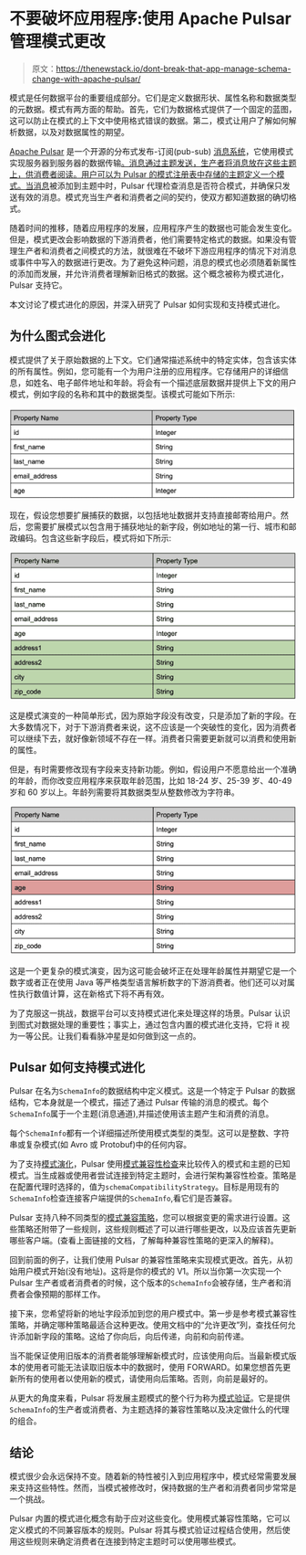 # 不要破坏应用程序:使用 Apache Pulsar 管理模式更改

> 原文：<https://thenewstack.io/dont-break-that-app-manage-schema-change-with-apache-pulsar/>

模式是任何数据平台的重要组成部分。它们是定义数据形状、属性名称和数据类型的元数据。模式有两方面的帮助。首先，它们为数据格式提供了一个固定的蓝图，这可以防止在模式的上下文中使用格式错误的数据。第二，模式让用户了解如何解析数据，以及对数据属性的期望。

[Apache Pulsar](https://dtsx.io/3RDt1jF) 是一个开源的分布式发布-订阅(pub-sub) [消息系统](https://thenewstack.io/apache-pulsar-a-unified-queueing-and-streaming-platform/)，它使用模式实现服务器到服务器的数据传输[。消息通过主题发送，生产者将消息放在这些主题上，供消费者阅读。用户可以为 Pulsar 的模式注册表中存储的主题定义一个模式。当](https://pulsar.apache.org/docs/next/schema-get-started)[消息](https://thenewstack.io/apache-pulsar-a-unified-queueing-and-streaming-platform/)被添加到主题中时，Pulsar 代理检查消息是否符合模式，并确保只发送有效的消息。模式充当生产者和消费者之间的契约，使双方都知道数据的确切格式。

随着时间的推移，随着应用程序的发展，应用程序产生的数据也可能会发生变化。但是，模式更改会影响数据的下游消费者，他们需要特定格式的数据。如果没有管理生产者和消费者之间模式的方法，就很难在不破坏下游应用程序的情况下对消息或事件中写入的数据进行更改。为了避免这种问题，消息的模式也必须随着新属性的添加而发展，并允许消费者理解新旧格式的数据。这个概念被称为模式进化，Pulsar 支持它。

本文讨论了模式进化的原因，并深入研究了 Pulsar 如何实现和支持模式进化。

## 为什么图式会进化

模式提供了关于原始数据的上下文。它们通常描述系统中的特定实体，包含该实体的所有属性。例如，您可能有一个为用户注册的应用程序。它存储用户的详细信息，如姓名、电子邮件地址和年龄。将会有一个描述底层数据并提供上下文的用户模式，例如字段的名称和其中的数据类型。该模式可能如下所示:

![](img/f3e069dc62cd61af91dcaff1ef5811a7.png)

现在，假设您想要扩展捕获的数据，以包括地址数据并支持直接邮寄给用户。然后，您需要扩展模式以包含用于捕获地址的新字段，例如地址的第一行、城市和邮政编码。包含这些新字段后，模式将如下所示:

![](img/471c7f88de1e1d024123e50ef5efe57e.png)

这是模式演变的一种简单形式，因为原始字段没有改变，只是添加了新的字段。在大多数情况下，对于下游消费者来说，这不应该是一个突破性的变化，因为消费者可以继续下去，就好像新领域不存在一样。消费者只需要更新就可以消费和使用新的属性。

但是，有时需要修改现有字段来支持新功能。例如，假设用户不愿意给出一个准确的年龄，而你改变应用程序来获取年龄范围，比如 18-24 岁、25-39 岁、40-49 岁和 60 岁以上。年龄列需要将其数据类型从整数修改为字符串。

![](img/ab040e817aaa621f6244800500e2b228.png)

这是一个更复杂的模式演变，因为这可能会破坏正在处理年龄属性并期望它是一个数字或者正在使用 Java 等严格类型语言解析数字的下游消费者。他们还可以对属性执行数值计算，这在新格式下将不再有效。

为了克服这一挑战，数据平台可以支持模式进化来处理这样的场景。Pulsar 认识到图式对数据处理的重要性；事实上，通过包含内置的模式进化支持，它将 it 视为一等公民。让我们看看脉冲星是如何做到这一点的。

## Pulsar 如何支持模式进化

Pulsar 在名为`SchemaInfo`的数据结构中定义模式。这是一个特定于 Pulsar 的数据结构，它本身就是一个模式，描述了通过 Pulsar 传输的消息的模式。每个`SchemaInfo`属于一个主题(消息通道),并描述使用该主题产生和消费的消息。

每个`SchemaInfo`都有一个详细描述所使用模式类型的类型。这可以是整数、字符串或复杂模式(如 Avro 或 Protobuf)中的任何内容。

为了支持[模式演化](https://pulsar.apache.org/docs/schema-evolution-compatibility/#schema-evolution)，Pulsar 使用[模式兼容性检查](https://pulsar.apache.org/docs/schema-evolution-compatibility/#schema-compatibility-check-strategy)来比较传入的模式和主题的已知模式。当生成器或使用者尝试连接到特定主题时，会进行架构兼容性检查。策略是在配置代理时选择的，值为`schemaCompatibilityStrategy`。目标是用现有的`SchemaInfo`检查连接客户端提供的`SchemaInfo`,看它们是否兼容。

Pulsar 支持八种不同类型的[模式兼容策略](https://pulsar.apache.org/docs/schema-evolution-compatibility#schema-compatibility-check-strategy)，您可以根据变更的需求进行设置。这些策略还附带了一些规则，这些规则概述了可以进行哪些更改，以及应该首先更新哪些客户端。(查看上面链接的文档，了解每种兼容性策略的更深入的解释)。

回到前面的例子，让我们使用 Pulsar 的兼容性策略来实现模式更改。首先，从初始用户模式开始(没有地址)。这将是你的模式的 V1。所以当你第一次实现一个 Pulsar 生产者或者消费者的时候，这个版本的`SchemaInfo`会被存储，生产者和消费者会像预期的那样工作。

接下来，您希望将新的地址字段添加到您的用户模式中。第一步是参考模式兼容性策略，并确定哪种策略最适合这种更改。使用文档中的“允许更改”列，查找任何允许添加新字段的策略。这给了你向后，向后传递，向前和向前传递。

当不能保证使用旧版本的消费者能够理解新模式时，应该使用向后。当最新模式版本的使用者可能无法读取旧版本中的数据时，使用 FORWARD。如果您想首先更新所有的使用者以使用新的模式，请使用向后策略。否则，向前是最好的。

从更大的角度来看，Pulsar 将发展主题模式的整个行为称为[模式验证](https://pulsar.apache.org/docs/schema-evolution-compatibility/#schema-verification)。它是提供`SchemaInfo`的生产者或消费者、为主题选择的兼容性策略以及决定做什么的代理的组合。

## 结论

模式很少会永远保持不变。随着新的特性被引入到应用程序中，模式经常需要发展来支持这些特性。然而，当模式被修改时，保持数据的生产者和消费者同步常常是一个挑战。

Pulsar 内置的模式进化概念有助于应对这些变化。使用模式兼容性策略，它可以定义模式的不同兼容版本的规则。Pulsar 将其与模式验证过程结合使用，然后使用这些规则来确定消费者在连接到特定主题时可以使用哪些模式。

<svg xmlns:xlink="http://www.w3.org/1999/xlink" viewBox="0 0 68 31" version="1.1"><title>Group</title> <desc>Created with Sketch.</desc></svg>